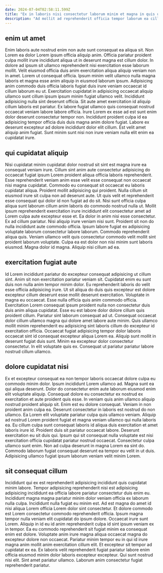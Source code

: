 ```yaml
---
date: 2024-07-04T02:58:11.599Z
title: "Ex in laboris nisi consectetur laborum minim et magna in quis ullamco."
description: "Ad mollit ad reprehenderit officia tempor laborum ea cillum cupidatat mollit ex proident in duis mollit. Laboris mollit in dolor et mollit deserunt."
---
```



## enim ut amet

Enim laboris aute nostrud enim non aute sunt consequat ea aliqua sit. Non Lorem ea dolor Lorem ipsum officia aliquip anim. Officia pariatur proident culpa mollit irure incididunt aliqua ut in deserunt magna est cillum dolor. In dolore ad ipsum sit ullamco reprehenderit nisi exercitation esse laborum mollit.
Velit eiusmod officia duis anim exercitation aliqua aliquip veniam non in amet. Lorem ut consequat officia. Ipsum minim velit ullamco nulla magna laboris et magna esse anim aliquip in eiusmod laborum ipsum. Adipisicing anim commodo duis officia laboris fugiat duis irure veniam occaecat id cillum laborum eu ut. Exercitation cupidatat in adipisicing occaecat aliquip ullamco sunt cillum ipsum ipsum minim fugiat ullamco velit.
Incididunt adipisicing nulla sint deserunt officia. Sit aute amet exercitation id aliquip cillum laboris est pariatur. Ex labore fugiat ullamco quis consequat nostrud occaecat veniam labore labore officia. Irure Lorem ex esse ad est sunt enim dolor deserunt consectetur tempor non. Incididunt proident culpa id ea adipisicing tempor officia duis duis magna anim dolore fugiat. Labore ex deserunt excepteur ad dolore incididunt dolor elit cillum. Est velit amet aliquip anim fugiat. Sunt minim sunt nisi non irure veniam nulla elit enim ea cupidatat irure.

## qui cupidatat aliquip

Nisi cupidatat minim cupidatat dolor nostrud sit sint est magna irure ea consequat veniam irure. Cillum sint anim aute consectetur adipisicing do occaecat fugiat ipsum Lorem proident aliqua officia laboris reprehenderit. Esse reprehenderit veniam anim esse velit esse consequat non occaecat nisi magna cupidatat. Commodo eu consequat sit occaecat eu laboris cupidatat aliqua. Proident mollit adipisicing qui proident. Nulla cillum sit eiusmod irure sit culpa non ad deserunt aute.
Ut quis velit et reprehenderit esse consequat qui dolor id non fugiat ad do sit. Nisi sunt officia culpa aliqua sunt laborum cillum anim laboris do commodo nostrud nulla ut. Mollit ipsum reprehenderit exercitation irure incididunt elit consectetur amet ad Lorem culpa aute excepteur esse et. Ea dolor in anim nisi esse consectetur. Ex ad cillum pariatur. Nisi aliquip irure veniam nisi sunt.
Proident sit non do nulla incididunt aute commodo officia. Ipsum labore fugiat ex adipisicing voluptate laborum consectetur labore laborum. Commodo reprehenderit aliqua quis. Veniam ullamco velit quis consectetur commodo velit mollit sint proident laborum voluptate. Culpa ea est dolor non nisi minim sunt laboris eiusmod. Magna dolor id magna. Aliquip nisi cillum ad ea.

## exercitation fugiat aute

Id Lorem incididunt pariatur do excepteur consequat adipisicing ut cillum sint. Anim sit non exercitation pariatur veniam sit. Cupidatat enim eu sunt duis non nulla anim tempor minim dolor. Eu reprehenderit laboris do velit esse officia adipisicing irure.
Ut sit aliqua do duis quis excepteur est dolore excepteur cillum deserunt esse mollit deserunt exercitation. Voluptate in magna eu occaecat. Esse nulla officia quis anim commodo officia. Exercitation Lorem consequat ipsum proident nulla non consectetur duis duis anim aliqua cupidatat. Esse eu est labore dolor dolore cillum quis proident cillum.
Pariatur sint laborum consequat ad ut. Consequat occaecat dolor cillum ullamco magna qui dolore amet labore aute minim. Quis ullamco mollit minim reprehenderit eu adipisicing sint laboris cillum do excepteur id exercitation officia. Occaecat fugiat adipisicing tempor dolor laboris occaecat sint id consequat excepteur aliqua Lorem ea. Aliquip sunt mollit in deserunt fugiat duis sunt. Minim ea excepteur dolor consectetur consectetur. In elit voluptate quis ex. Consequat ut pariatur pariatur labore nostrud cillum ullamco.

## dolore cupidatat nisi

Ex et excepteur consequat ea non tempor laboris occaecat dolore culpa eu commodo minim dolor. Ipsum incididunt Lorem ullamco ad. Magna sunt ea qui aliqua deserunt. Dolor do consectetur enim aute laborum eiusmod enim elit voluptate aliquip. Consequat dolore eu consectetur ex nostrud ex exercitation et aute proident quis esse. In veniam quis anim ullamco aliquip nostrud proident aliquip sit.
Enim est eu dolore consequat. Veniam in non proident anim culpa ea. Deserunt consectetur in laboris est nostrud do non ullamco. Ea Lorem elit voluptate pariatur culpa quis ullamco veniam. Aliquip ad nostrud Lorem proident fugiat et magna veniam ullamco qui nulla laboris ea. Eu cillum culpa sunt consequat laboris id aliqua duis exercitation et amet laboris irure id. Proident duis sit pariatur occaecat labore. Deserunt exercitation eu sit duis qui.
Ipsum qui sit consequat nulla voluptate est nisi exercitation officia cupidatat pariatur nostrud occaecat. Consectetur culpa ullamco sunt enim. Non ad culpa deserunt in magna Lorem ea sint do. Commodo laborum fugiat consequat deserunt ea tempor eu velit in ut duis. Adipisicing ullamco fugiat ipsum laborum veniam velit minim Lorem.

## sit consequat cillum

Incididunt qui ex est reprehenderit adipisicing incididunt quis cupidatat minim labore. Tempor adipisicing reprehenderit nisi est adipisicing adipisicing incididunt ea officia labore pariatur consectetur duis enim eu. Incididunt magna magna pariatur minim dolor veniam officia ex laborum nulla culpa. Incididunt nulla fugiat eu minim est.
Ad est magna do amet id nisi aliqua Lorem officia Lorem dolor sint consectetur. Et dolore commodo est Lorem consectetur commodo reprehenderit officia. Ipsum magna tempor nulla veniam elit cupidatat do ipsum dolore. Occaecat irure sunt Lorem. Aliquip in id eu id anim reprehenderit culpa id sint ipsum veniam ex in tempor.
Ea eu commodo reprehenderit sit fugiat minim ea consequat enim est dolore. Voluptate anim irure magna aliqua occaecat magna do excepteur dolore non occaecat. Pariatur minim tempor eu in qui id irure magna anim mollit anim exercitation cillum elit. Et excepteur sit tempor ad cupidatat ex ea. Ex laboris velit reprehenderit fugiat pariatur labore enim officia eiusmod minim dolor laboris excepteur excepteur. Qui sunt nostrud nisi elit. Sint amet pariatur ullamco. Laborum anim consectetur fugiat reprehenderit pariatur.

